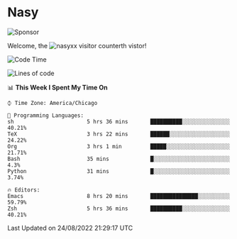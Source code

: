 # Nasy

<!--
<p align="center">
<img height="200" src="https://github-readme-stats.vercel.app/api?username=nasyxx&count_private=true&show_icons=true&theme=dracula&include_all_commits=true"/>
<img height="200" src="https://github-readme-stats.vercel.app/api/top-langs/?username=nasyxx&theme=dracula&hide=html,jupyter+notebook&count_private=true&show_icons=true"/>
</p>

  
----------------
-->

![Sponsor](https://img.shields.io/static/v1.svg?label=Sponsor&message=%E2%9D%A4&logo=GitHub&style=flat&color=pink)
 
Welcome, the ![nasyxx visitor counter](https://count.getloli.com/get/@nasyxx?theme=rule34)th vistor!
 
<!--START_SECTION:waka-->
![Code Time](http://img.shields.io/badge/Code%20Time-2%2C576%20hrs%2030%20mins-blue)

![Lines of code](https://img.shields.io/badge/From%20Hello%20World%20I%27ve%20Written-5%20Million%20lines%20of%20code-blue)

📊 **This Week I Spent My Time On** 

```text
⌚︎ Time Zone: America/Chicago

💬 Programming Languages: 
sh                       5 hrs 36 mins       ██████████░░░░░░░░░░░░░░░   40.21% 
TeX                      3 hrs 22 mins       ██████░░░░░░░░░░░░░░░░░░░   24.22% 
Org                      3 hrs 1 min         █████░░░░░░░░░░░░░░░░░░░░   21.71% 
Bash                     35 mins             █░░░░░░░░░░░░░░░░░░░░░░░░   4.3% 
Python                   31 mins             █░░░░░░░░░░░░░░░░░░░░░░░░   3.74%

🔥 Editors: 
Emacs                    8 hrs 20 mins       ███████████████░░░░░░░░░░   59.79% 
Zsh                      5 hrs 36 mins       ██████████░░░░░░░░░░░░░░░   40.21%

```


 Last Updated on 24/08/2022 21:29:17 UTC
<!--END_SECTION:waka-->

<!-- ![visitors](https://visitor-badge.laobi.icu/badge?page_id=nasyxx.nasyxx) -->
